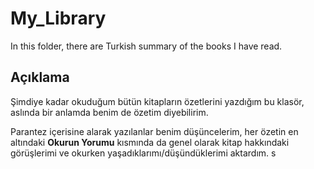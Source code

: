 # My_Library
In this folder, there are Turkish summary of the books I have read.

## Açıklama
Şimdiye kadar okuduğum bütün kitapların özetlerini yazdığım bu klasör, aslında bir anlamda benim de özetim diyebilirim.

Parantez içerisine alarak yazılanlar benim düşüncelerim, her özetin en altındaki **Okurun Yorumu** kısmında da genel olarak kitap hakkındaki görüşlerimi ve okurken yaşadıklarımı/düşündüklerimi aktardım.
s
